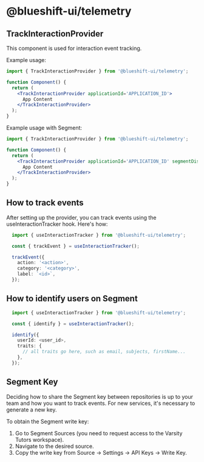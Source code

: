 # @blueshift-ui/telemetry


## TrackInteractionProvider

This component is used for interaction event tracking.

Example usage:

```jsx
import { TrackInteractionProvider } from '@blueshift-ui/telemetry';

function Component() {
  return (
    <TrackInteractionProvider applicationId='APPLICATION_ID'>
      App Content
    </TrackInteractionProvider>
  );
}
```

Example usage with Segment:

```jsx
import { TrackInteractionProvider } from '@blueshift-ui/telemetry';

function Component() {
  return (
    <TrackInteractionProvider applicationId='APPLICATION_ID' segmentDisabled={false} segmentWriteKey="SEGMENT_KEY" >
      App Content
    </TrackInteractionProvider>
  );
}
```

## How to track events 

After setting up the provider, you can track events using the useInteractionTracker hook. Here's how:

```ts
  import { useInteractionTracker } from '@blueshift-ui/telemetry';

  const { trackEvent } = useInteractionTracker();

  trackEvent({
    action: '<action>',
    category: '<category>',
    label: `<id>`,
  });
```

## How to identify users on Segment 

```ts
  import { useInteractionTracker } from '@blueshift-ui/telemetry';

  const { identify } = useInteractionTracker();

  identify({
    userId: <user_id>,
    traits: {
      // all traits go here, such as email, subjects, firstName...
    },
  });
```

## Segment Key

Deciding how to share the Segment key between repositories is up to your team and how you want to track events. For new services, it's necessary to generate a new key.

To obtain the Segment write key:

1. Go to Segment Sources (you need to request access to the Varsity Tutors workspace).
2. Navigate to the desired source.
3. Copy the write key from Source -> Settings -> API Keys -> Write Key.